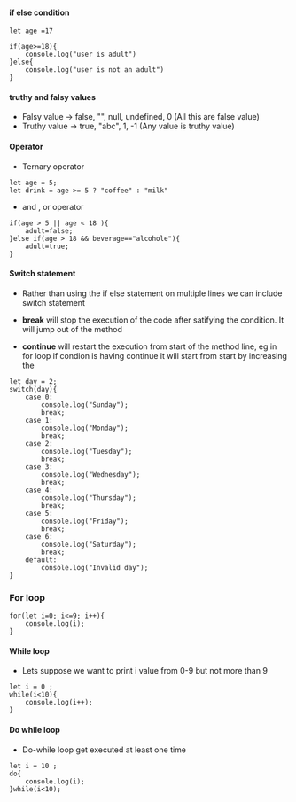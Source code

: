 #### if else condition 

```JS
let age =17 

if(age>=18){
    console.log("user is adult")
}else{
    console.log("user is not an adult")
}
```

#### truthy and falsy values

- Falsy value -> false, "", null, undefined, 0 (All this are false value)
- Truthy value -> true, "abc", 1, -1 (Any value is truthy value)

#### Operator

- Ternary operator
```JS
let age = 5;
let drink = age >= 5 ? "coffee" : "milk"
```

- and , or operator
```JS
if(age > 5 || age < 18 ){
    adult=false;
}else if(age > 18 && beverage=="alcohole"){
    adult=true;
}
```

#### Switch statement
- Rather than using the if else statement on multiple  lines we can include switch statement

- **break** will stop the execution of the code after satifying the condition. It will jump out of the method
- **continue** will restart the execution from start of the method line, eg in for loop if condion is having continue it will start from start by increasing the

```JS
let day = 2;
switch(day){
    case 0:
        console.log("Sunday");
        break;
    case 1:
        console.log("Monday");
        break;
    case 2:
        console.log("Tuesday");
        break;
    case 3:
        console.log("Wednesday");
        break;
    case 4:
        console.log("Thursday");
        break;
    case 5:
        console.log("Friday");
        break;
    case 6:
        console.log("Saturday");
        break;
    default:
        console.log("Invalid day");    
}

```

### For loop

```JS
for(let i=0; i<=9; i++){
    console.log(i);
}
```

#### While loop
- Lets suppose we want to print i value from 0-9 but not more than 9

```JS
let i = 0 ;
while(i<10){
    console.log(i++);
}
```
#### Do while loop
- Do-while loop get executed at least one time 

```JS
let i = 10 ;
do{
    console.log(i);
}while(i<10);
```


